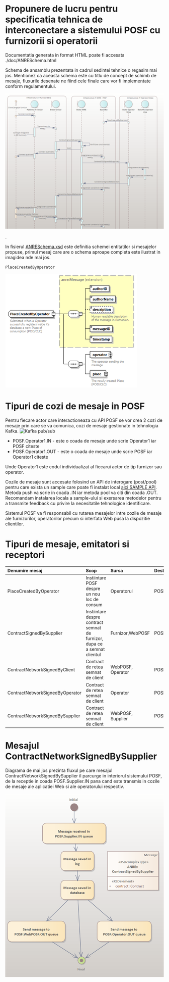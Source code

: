 # Propunere de lucru pentru specificatia tehnica de interconectare a sistemului POSF cu furnizorii si operatorii

Documentatia generata in format HTML poate fi accesata ./doc/ANRESchema.html

Schema de ansamblu prezentata in cadrul sedintei tehnice o regasim mai jos. Mentionez ca aceasta schema este cu titlu de concept de schimb de mesaje, fluxurile desenate ne fiind cele finale care vor fi implementate conform regulamentului.

![BigPicture](images/bigpicture.png)

.


In fisierul [ANRESchema.xsd](ANRESchema.xsd) este definitia schemei entitatilor si mesajelor propuse, primul mesaj care are o schema aproape completa este ilustrat in imagidea nde mai jos.
```
PlaceCreatedByOperator
```
![PlaceCreatedByOperator](doc/ANRESchema_p43.png)


# Tipuri de cozi de mesaje in POSF

Pentru fiecare actor care interactioneaza cu API POSF se vor crea 2 cozi de mesaje prin care se va comunica, cozi de mesaje gestionate in tehnologia Kafka.
![Kafka pub/sub](https://docs.cloudera.com/documentation/enterprise/6/6.3/images/kafka_topics.png)

- POSF.Operator1.IN - este o coada de mesaje unde scrie Operator1 iar POSF  citeste
- POSF.Operator1.OUT - este o coada de mesaje unde scrie POSF iar Operator1 citeste

Unde Operator1 este codul individualizat al fiecarui actor de tip furnizor sau operator.

Cozile de mesaje sunt accesate folosind un API de interogare (post/pool) pentru care exista un sample care poate fi instalat local [aici SAMPLE API](samples/python/). Metoda push va scrie in coada .IN iar metoda pool va citi din coada .OUT. Recomandam instalarea locala a sample-ului si exersarea metodelor pentru a transmite feedback cu privire la necesitatile tehnologice identificare.

Sistemul POSF va fi responsabil cu rutarea mesajelor intre cozile de mesaje ale furnizorilor, operatorilor precum si interfata Web pusa la dispozitie clientilor. 

# Tipuri de mesaje, emitatori si receptori

| Denumire mesaj | Scop | Sursa | Destinatie | Redirectionat la | Observatii |
|:--|:------|:--|:--|:--| :--|
|PlaceCreatedByOperator|Instiintare POSF despre un nou loc de consum|Operatorul|POSF|Nimeni| |
|ContractSignedBySupplier|Instiintare despre contract semnat de furnizor, dupa ce a semnat clientul| Furnizor,WebPOSF | POSF | Operator, WebPOSF| |
|ContractNetworkSignedByClient|Contract de retea semnat de client|WebPOSF, Operator|POSF|WebPOSF,Furnizor| |
|ContractNetworkSignedByOperator|Contract de retea semnat de client|Operator|POSF|WebPOSF,Furnizor| |
|ContractNetworkSignedBySupplier|Contract de retea semnat de client|WebPOSF, Supplier|POSF|WebPOSF,Operator| |

# Mesajul ContractNetworkSignedBySupplier

Diagrama de mai jos prezinta fluxul pe care mesajul ContractNetworkSignedBySupplier il parcurge in interiorul sistemului POSF, de la receptie in coada POSF.Supplier.IN pana cand este transmis in cozile de mesaje ale aplicatiei Web si ale operatorului respectiv.

![ContractNEtworkSignedBySupplier diagram](images/messagepath.png)